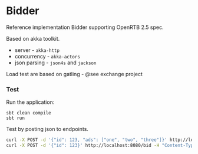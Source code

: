 Bidder
======

Reference implementation Bidder supporting OpenRTB 2.5 spec.

Based on akka toolkit.

- server - `akka-http`
- concurrency - `akka-actors`
- json parsing - `json4s` and `jackson`

Load test are based on gatling - @see exchange project



### Test

Run the application:
```sbtshell
sbt clean compile
sbt run
```
Test by posting json to endpoints.
```bash
curl -X POST -d '{"id": 123, "ads": ["one", "two", "three"]}' http://localhost:8080/bid -H "Content-Type:application/json"
curl -X POST -d '{"id": 123}' http://localhost:8080/bid -H "Content-Type:application/json"
```